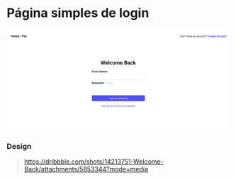 # Página simples de login

![](page-screenshot.png)

### Design
> https://dribbble.com/shots/14213751-Welcome-Back/attachments/5853344?mode=media
